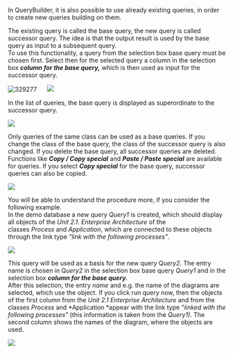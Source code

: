 In QueryBuilder, it is also possible to use already existing queries, in
order to create new queries building on them.

The existing query is called the base query, the new query is called
successor query. The idea is that the output result is used by the base
query as input to a subsequent query.   
To use this functionality, a query from the selection box base query
must be chosen first. Select then for the selected query a column in the
selection box ***column for the base query,*** which is then used as
input for the successor query. 

![329277](//images.ctfassets.net/6mz8d8cle1nl/6EVKlveARGmk8CYAmGEmk8/2056dca44bf604d964b1c0cbc879879c/329277.png)
     
![](//images.ctfassets.net/utx1h0gfm1om/74r3Nhjl7iqKkIMYMq8AeK/bf04c2ecf2c595729f94339031505ed8/329279.png)

In the list of queries, the base query is displayed as superordinate to
the successor query. 

![](//images.ctfassets.net/utx1h0gfm1om/5JcGmF6TDi84s6eEuksaG8/24731d7900f1b6faefd4b78fbd191209/329281.png)

Only queries of the same class can be used as a base queries. If you
change the class of the base query, the class of the successor query is
also changed. If you delete the base query, all successor queries are
deleted. Functions like ***Copy / Copy special*** and ***Paste / Paste
special*** are available for queries. If you select ***Copy
special*** for the base query, successor queries can also be copied. 

![](//images.ctfassets.net/utx1h0gfm1om/1hnQQQidP686sKEQgS2aKq/07cb0de4f69deae9c9033c3cff409fc9/329283.png)

You will be able to understand the procedure more, if you consider the
following example.  
In the demo database a new query *Query1* is created, which should
display all objects of the *Unit 2.1. Enterprise Architecture* of the
classes *Process* and *Application*, which are connected to these
objects through the link type *"link with the following processes"*. 

![](//images.ctfassets.net/utx1h0gfm1om/4P9DTOuxgc0GAumAS2Moyi/3ccb118dc13db1bd905e05e9fe12b769/329337.png)

This query will be used as a basis for the new query Q*uery2.* The entry
name is chosen in Q*uery2* in the selection box base query *Query1* and
in the selection box ***column for the base query.***   
After this selection, the entry *name* and e.g. the name of the diagrams
are selected, which use the object. If you click run query now, then the
objects of the first column from the *Unit 2.1* *Enterprise
Architecture* and from the
classes *Process* and *Application *appear with the link type "*linked
with the following processes"* (this information is taken from
the *Query1)*. The second column shows the names of the diagram, where
the objects are used.

![](//images.ctfassets.net/utx1h0gfm1om/1FgMrBwL9ySeqMuccim8Cc/572fa1c7b2a252d1c9f381d23df89044/329339.png)

 

